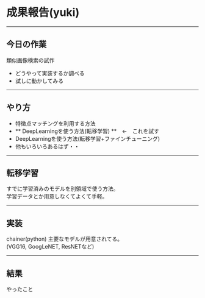 # 成果報告(yuki)
---
## 今日の作業
類似画像検索の試作
 - どうやって実装するか調べる
 - 試しに動かしてみる
---
## やり方
 - 特徴点マッチングを利用する方法
 - ** DeepLearningを使う方法(転移学習) **　←　これを試す
 - DeepLearningを使う方法(転移学習+ファインチューニング)
 - 他もいろいろあるはず・・
---
## 転移学習
すでに学習済みのモデルを別領域で使う方法。  
学習データとか用意しなくてよくて手軽。  

---
## 実装
chainer(python)
主要なモデルが用意されてる。  
(VGG16, GoogLeNET, ResNETなど)  

---
## 結果


やったこと
